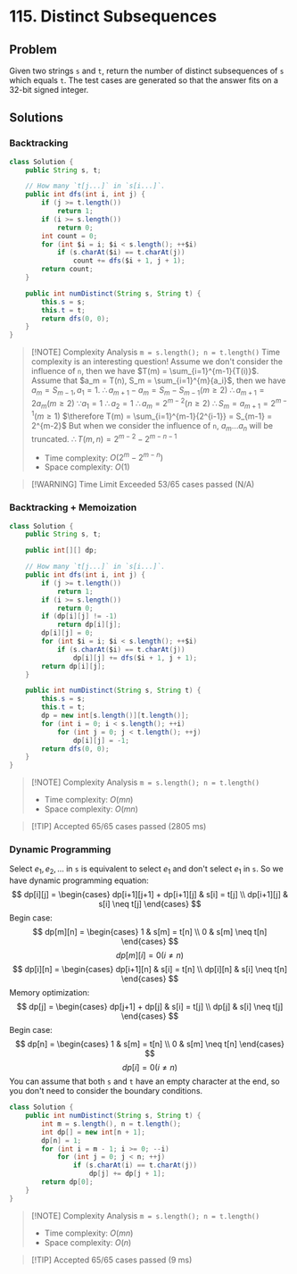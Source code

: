 # 115. Distinct Subsequences

## Problem
Given two strings `s` and `t`, return the number of distinct
subsequences of `s` which equals `t`.
The test cases are generated so that the answer fits on a 32-bit signed integer.

## Solutions

### Backtracking

``` java
class Solution {
    public String s, t;

    // How many `t[j...]` in `s[i...]`.
    public int dfs(int i, int j) {
        if (j >= t.length())
            return 1;
        if (i >= s.length())
            return 0;
        int count = 0;
        for (int $i = i; $i < s.length(); ++$i)
            if (s.charAt($i) == t.charAt(j))
                count += dfs($i + 1, j + 1);
        return count;
    }

    public int numDistinct(String s, String t) {
        this.s = s;
        this.t = t;
        return dfs(0, 0);
    }
}
```
> [!NOTE] Complexity Analysis
> `m = s.length(); n = t.length()`
> Time complexity is an interesting question!
> Assume we don't consider the influence of `n`, then we have $T(m) = \sum_{i=1}^{m-1}{T(i)}$.
> Assume that $a_m = T(n), S_m = \sum_{i=1}^{m}{a_i}$, then we have $a_m = S_{m-1}, a_1 = 1$.
> $\therefore a_{m+1}-a_{m} = S_{m} - S_{m-1} (m \ge 2)$
> $\therefore a_{m+1} = 2a_{m} (m \ge 2)$
> $\because a_1 = 1$
> $\therefore a_2 = 1$
> $\therefore a_{m} = 2^{m-2} (n \ge 2)$
> $\therefore S_{m} = a_{m+1} = 2^{m-1} (m \ge 1)$
> $\therefore T(m) = \sum_{i=1}^{m-1}{2^{i-1}} = S_{m-1} = 2^{m-2}$
> But when we consider the influence of `n`, $a_m ... a_n$ will be truncated.
> $\therefore T(m, n) = 2^{m-2} - 2^{m-n-1}$
> - Time complexity: $O(2^m-2^{m-n})$
> - Space complexity: $O(1)$

> [!WARNING] Time Limit Exceeded
> 53/65 cases passed (N/A)

### Backtracking + Memoization

``` java
class Solution {
    public String s, t;

    public int[][] dp;

    // How many `t[j...]` in `s[i...]`.
    public int dfs(int i, int j) {
        if (j >= t.length())
            return 1;
        if (i >= s.length())
            return 0;
        if (dp[i][j] != -1)
            return dp[i][j];
        dp[i][j] = 0;
        for (int $i = i; $i < s.length(); ++$i)
            if (s.charAt($i) == t.charAt(j))
                dp[i][j] += dfs($i + 1, j + 1);
        return dp[i][j];
    }

    public int numDistinct(String s, String t) {
        this.s = s;
        this.t = t;
        dp = new int[s.length()][t.length()];
        for (int i = 0; i < s.length(); ++i)
            for (int j = 0; j < t.length(); ++j)
                dp[i][j] = -1;
        return dfs(0, 0);
    }
}
```
> [!NOTE] Complexity Analysis
> `m = s.length(); n = t.length()`
> - Time complexity: $O(mn)$
> - Space complexity: $O(mn)$

> [!TIP] Accepted
> 65/65 cases passed (2805 ms)

### Dynamic Programming

Select $e_1, e_2, ...$ in `s` is equivalent to select $e_1$ and don't select $e_1$ in `s`.
So we have dynamic programming equation:
$$
dp[i][j] = \begin{cases}
dp[i+1][j+1] + dp[i+1][j] & s[i] = t[j] \\
dp[i+1][j] & s[i] \neq t[j]
\end{cases}
$$
Begin case:
$$
dp[m][n] = \begin{cases}
1 & s[m] = t[n] \\
0 & s[m] \neq t[n]
\end{cases}
$$
$$ dp[m][i] = 0 (i \neq n) $$
$$
dp[i][n] = \begin{cases}
dp[i+1][n] & s[i] = t[n] \\
dp[i][n] & s[i] \neq t[n]
\end{cases}
$$
Memory optimization:
$$
dp[j] = \begin{cases}
dp[j+1] + dp[j] & s[i] = t[j] \\
dp[j] & s[i] \neq t[j]
\end{cases}
$$
Begin case:
$$
dp[n] = \begin{cases}
1 & s[m] = t[n] \\
0 & s[m] \neq t[n]
\end{cases}
$$
$$ dp[i] = 0 (i \neq n) $$
You can assume that both `s` and `t` have an empty character at the end, so you don't need to consider the boundary conditions.
``` java
class Solution {
    public int numDistinct(String s, String t) {
        int m = s.length(), n = t.length();
        int dp[] = new int[n + 1];
        dp[n] = 1;
        for (int i = m - 1; i >= 0; --i)
            for (int j = 0; j < n; ++j)
                if (s.charAt(i) == t.charAt(j))
                    dp[j] += dp[j + 1];
        return dp[0];
    }
}
```
> [!NOTE] Complexity Analysis
> `m = s.length(); n = t.length()`
> - Time complexity: $O(mn)$
> - Space complexity: $O(n)$

> [!TIP] Accepted
> 65/65 cases passed (9 ms)
